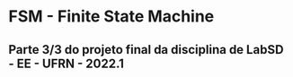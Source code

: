 # FSM - Finite State Machine
## Parte 3/3 do projeto final da disciplina de LabSD - EE - UFRN - 2022.1
